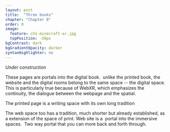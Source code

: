 ```yaml
---
layout: post
title:  "Three books"
chapter: "Chapter 0"
order: 0
image:
  feature: ch1-minecraft-ar.jpg
  topPosition: -50px
bgContrast: dark
bgGradientOpacity: darker
syntaxHighlighter: no
---
```


_Under construction_

These pages are portals into the digital book.  unlike the printed book, the website and the digital rooms belong to the same space -- the digital space. This is particularly true because of WebXR, which emphasizes the continuity, the dialogue between the webpage and the spatial. 

The printed page is a writing space with its own long tradition

The web space too has a tradition, much shorter but already established, as a extension of the space of print. Web site is a  portal into the immersive spaces.  Two way portal that you can more back and forth through. 